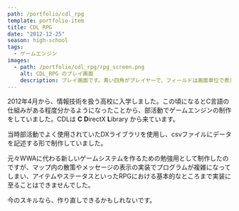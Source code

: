 ```yaml
---
path: /portfolio/cdl_rpg
template: portfolio-item
title: CDL RPG
date: "2012-12-25"
season: high-school
tags:
  - ゲームエンジン
images:
  - path: /portfolio/cdl_rpg/rpg_screen.png
    alt: CDL_RPG のプレイ画面
    description: プレイ画面です。青い四角がプレイヤーで、フィールドは画面単位で表示が切り替わります。
---
```


2012年4月から、情報技術を扱う高校に入学しました。この頃になるとC言語の仕組みがある程度分かるようになったことから、部活動でゲームエンジンの制作をしていました。CDLは **C** **D**irectX **L**ibrary から来ています。

当時部活動でよく使用されていたDXライブラリを使用し、csvファイルにデータを記述する形で制作していました。

元々WWAに代わる新しいゲームシステムを作るための勉強用として制作したのですが、マップ内の散策やメッセージの表示の実装でプログラムが複雑になってしまい、アイテムやステータスといったRPGにおける基本的なところまで実装に至ることはできませんでした。

今のスキルなら、作り直しできるかもしれないです。
